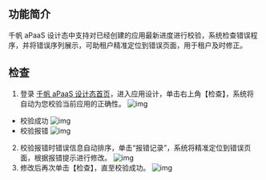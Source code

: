 ## 功能简介
千帆 aPaaS 设计态中支持对已经创建的应用最新进度进行校验，系统检查错误程序，并将错误序列展示，可助租户精准定位到错误页面，用于租户及时修正。

## **检查**
1. 登录 [千帆 aPaaS 设计态首页](https://apaas.cloud.tencent.com/)，进入应用设计，单击右上角【检查】，系统将自动为您校验当前应用的正确性。
![img](https://main.qcloudimg.com/raw/a23f827fc88c8a9df2f24800a3e8d784.png)        
 - 校验成功
![img](https://main.qcloudimg.com/raw/132406c3da3f3aba8908dbd91badac5d.png)        
 - 校验报错
![img](https://main.qcloudimg.com/raw/d4d5505d22b44a897389e2c47e84740b.png)        
2. 校验报错时错误信息自动排序，单击“报错记录”，系统将精准定位到错误页面，根据报错提示进行修改。
![img](https://main.qcloudimg.com/raw/fd13666373b7d9c234b2420e28bd1e6b.png)        
3. 修改后再次单击【检查】，直至校验成功。
![img](https://main.qcloudimg.com/raw/ef9f71fbcd3041e66d620beed160202f.png)        
